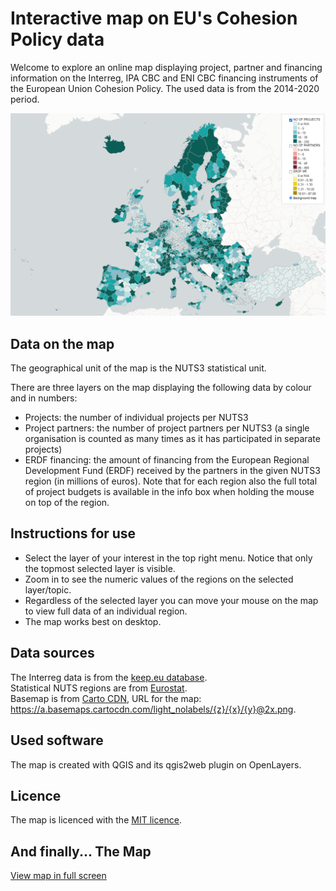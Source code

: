 # Interactive map on EU's Cohesion Policy data

Welcome to explore an online map displaying project, partner and financing information on the Interreg, IPA CBC and ENI CBC financing instruments of the European Union Cohesion Policy.
The used data is from the 2014-2020 period.

[![Click for a full-screen interactive map](images/interreg_map.png)](https://gispocoding.github.io/eu-interreg-map/map.html "Click for a full-screen interactive map")  

## Data on the map

The geographical unit of the map is the NUTS3 statistical unit.  

There are three layers on the map displaying the following data by colour and in numbers:
- Projects: the number of individual projects per NUTS3
- Project partners: the number of project partners per NUTS3 (a single organisation is counted as many times as it has participated in separate projects)
- ERDF financing: the amount of financing from the European Regional Development Fund (ERDF) received by the partners in the given NUTS3 region (in millions of euros). Note that for each region also the full total of project budgets is available in the info box when holding the mouse on top of the region.

## Instructions for use

- Select the layer of your interest in the top right menu. Notice that only the topmost selected layer is visible. 
- Zoom in to see the numeric values of the regions on the selected layer/topic.  
- Regardless of the selected layer you can move your mouse on the map to view full data of an individual region.  
- The map works best on desktop.

## Data sources

The Interreg data is from the [keep.eu database](https://keep.eu).  
Statistical NUTS regions are from [Eurostat](https://ec.europa.eu/eurostat/web/gisco/geodata/reference-data/administrative-units-statistical-units/nuts).  
Basemap is from [Carto CDN](https://carto.com/basemaps/), URL for the map: https://a.basemaps.cartocdn.com/light_nolabels/{z}/{x}/{y}@2x.png.

## Used software

The map is created with QGIS and its qgis2web plugin on OpenLayers.

## Licence

The map is licenced with the [MIT licence](https://github.com/git/git-scm.com/blob/main/MIT-LICENSE.txt). 

## And finally... The Map

[View map in full screen](https://gispocoding.github.io/eu-interreg-map/map.html)

